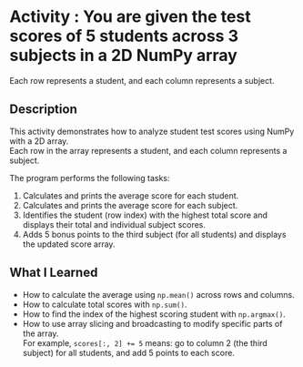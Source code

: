 # Activity : You are given the test scores of 5 students across 3 subjects in a 2D NumPy array 
Each row represents a student, and each column represents a subject.

## Description
This activity demonstrates how to analyze student test scores using NumPy with a 2D array.  
Each row in the array represents a student, and each column represents a subject.

The program performs the following tasks:

1. Calculates and prints the average score for each student.
2. Calculates and prints the average score for each subject.
3. Identifies the student (row index) with the highest total score and displays their total and individual subject scores.
4. Adds 5 bonus points to the third subject (for all students) and displays the updated score array.

## What I Learned

- How to calculate the average using `np.mean()` across rows and columns.
- How to calculate total scores with `np.sum()`.
- How to find the index of the highest scoring student with `np.argmax()`.
- How to use array slicing and broadcasting to modify specific parts of the array.  
  For example, `scores[:, 2] += 5` means: go to column 2 (the third subject) for all students, and add 5 points to each score.
